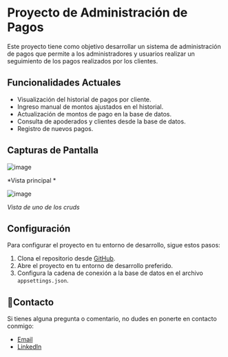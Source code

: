 # Proyecto de Administración de Pagos

Este proyecto tiene como objetivo desarrollar un sistema de administración de pagos que permite a los administradores y usuarios realizar un seguimiento de los pagos realizados por los clientes.

## Funcionalidades Actuales

- Visualización del historial de pagos por cliente.
- Ingreso manual de montos ajustados en el historial.
- Actualización de montos de pago en la base de datos.
- Consulta de apoderados y clientes desde la base de datos.
- Registro de nuevos pagos.

## Capturas de Pantalla

![image](https://github.com/francoedson/SlnCruz_Saco/assets/123432025/e2db21af-2b2b-46a6-a3a8-3c4130d5fb64)

*Vista principal *

![image](https://github.com/francoedson/SlnCruz_Saco/assets/123432025/ce5671a2-db64-48b1-896d-47280b78d090)

*Vista de uno de los cruds*

## Configuración

Para configurar el proyecto en tu entorno de desarrollo, sigue estos pasos:

1. Clona el repositorio desde [GitHub](https://github.com/tuusuario/proyecto-admin-pagos.git).
2. Abre el proyecto en tu entorno de desarrollo preferido.
3. Configura la cadena de conexión a la base de datos en el archivo `appsettings.json`.


## 📧Contacto

Si tienes alguna pregunta o comentario, no dudes en ponerte en contacto conmigo:

- [Email](mailto:franco.edson.18014@gmail.com)
- [LinkedIn](https://www.linkedin.com/in/franco-mari%C3%B1o-2a289620a/)
